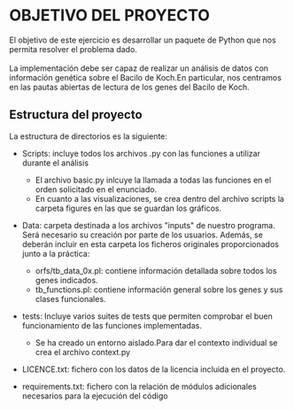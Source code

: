 # OBJETIVO DEL PROYECTO

El objetivo de este ejercicio es desarrollar 
un paquete de Python que nos permita resolver
el problema dado.\
\
La implementación debe ser capaz de realizar un
análisis de datos con información genética sobre
el Bacilo de Koch.En particular, nos centramos
en las pautas abiertas de lectura de los genes del 
Bacilo de Koch.

## Estructura del proyecto
La estructura de directorios es la siguiente:

* Scripts: incluye todos los archivos .py con las funciones
  a utilizar durante el análisis
  * El archivo basic.py inlcuye la llamada a todas las 
    funciones en el orden solicitado en el enunciado.
  * En cuanto a las visualizaciones, se crea dentro del archivo scripts
    la carpeta figures en las que se guardan los gráficos.
    
* Data: carpeta destinada a los archivos "inputs" de nuestro programa. Será necesario su creación por parte de los usuarios. Además, se deberán incluir en esta carpeta los ficheros originales proporcionados junto a la práctica:  
  * orfs/tb_data_0x.pl: contiene información detallada sobre todos los genes indicados.
  * tb_functions.pl: contiene información general sobre los genes y sus clases funcionales.
* tests: Incluye varios suites de tests que permiten comprobar el buen funcionamiento de las funciones implementadas.
  * Se ha creado un entorno aislado.Para dar el contexto individual se crea el archivo context.py
* LICENCE.txt: fichero con los datos de la licencia incluida en el proyecto.
* requirements.txt: fichero con la relación de módulos adicionales necesarios para la ejecución del código
